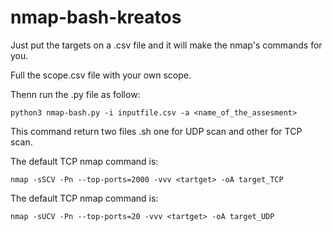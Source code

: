 # nmap-bash-kreatos
Just put the targets on a .csv file and it will make the nmap's commands for you.

Full the scope.csv file with your own scope.

Thenn run the .py file as follow:

`python3 nmap-bash.py -i inputfile.csv -a <name_of_the_assesment>`


This command return two files .sh one for UDP scan and other for TCP scan.

The default TCP nmap command is: 

`nmap -sSCV -Pn --top-ports=2000 -vvv <tartget> -oA target_TCP`


The default TCP nmap command is: 

`nmap -sUCV -Pn --top-ports=20 -vvv <tartget> -oA target_UDP`
